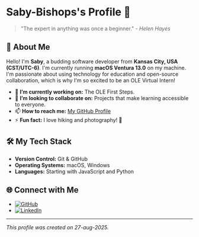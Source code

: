 # Saby-Bishops's Profile 🚀

> "The expert in anything was once a beginner." - *Helen Hayes*

## 👋 About Me
Hello! I'm **Saby**, a budding software developer from **Kansas City, USA (CST/UTC-6)**. I'm currently running **macOS Ventura 13.0** on my machine. I'm passionate about using technology for education and open-source collaboration, which is why I'm so excited to be an OLE Virtual Intern!

- 🔭 **I’m currently working on:** The OLE First Steps.
- 👯 **I’m looking to collaborate on:** Projects that make learning accessible to everyone.
- 📫 **How to reach me:** [My GitHub Profile](https://github.com/Saby-Bishops)
- ⚡ **Fun fact:** I love hiking and photography! 📸

## 🛠️ My Tech Stack
- **Version Control:** Git & GitHub
- **Operating Systems:** macOS, Windows
- **Languages:** Starting with JavaScript and Python

## 🌐 Connect with Me
- [![GitHub](https://img.shields.io/badge/GitHub-Saby--Bishops-181717?style=flat&logo=github)](https://github.com/Saby-Bishops)
- [![LinkedIn](https://img.shields.io/badge/LinkedIn-Saniya_Pandita-%230A66C2?style=flat&logo=linkedin)](https://www.linkedin.com/in/saniya-pandita/)
---
*This profile was created on 27-aug-2025.*

